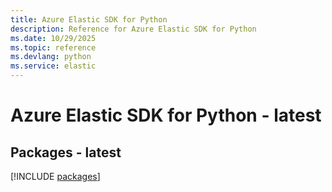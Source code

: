 ```yaml
---
title: Azure Elastic SDK for Python
description: Reference for Azure Elastic SDK for Python
ms.date: 10/29/2025
ms.topic: reference
ms.devlang: python
ms.service: elastic
---
```

# Azure Elastic SDK for Python - latest
## Packages - latest
[!INCLUDE [packages](elastic-index.md)]